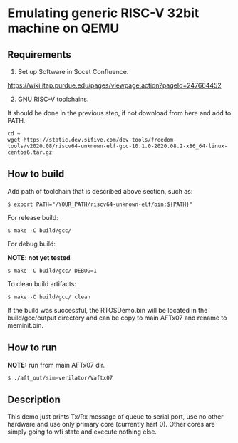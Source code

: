 # Emulating generic RISC-V 32bit machine on QEMU

## Requirements
1. Set up Software in Socet Confluence.

https://wiki.itap.purdue.edu/pages/viewpage.action?pageId=247664452

2. GNU RISC-V toolchains.

It should be done in the previous step, if not download from here and add to PATH.
```
cd ~
wget https://static.dev.sifive.com/dev-tools/freedom-tools/v2020.08/riscv64-unknown-elf-gcc-10.1.0-2020.08.2-x86_64-linux-centos6.tar.gz
```

## How to build

Add path of toolchain that is described above section, such as:

```
$ export PATH="/YOUR_PATH/riscv64-unknown-elf/bin:${PATH}"
```

For release build:

```
$ make -C build/gcc/
```

For debug build:

**NOTE: not yet tested**

```
$ make -C build/gcc/ DEBUG=1
```

To clean build artifacts:

```
$ make -C build/gcc/ clean
```

If the build was successful, the RTOSDemo.bin will be located in the build/gcc/output directory and can be copy to main AFTx07 and rename to meminit.bin.



## How to run

**NOTE:** run from main AFTx07 dir.
```
$ ./aft_out/sim-verilator/Vaftx07
```

## Description

This demo just prints Tx/Rx message of queue to serial port, use no
other hardware and use only primary core (currently hart 0).
Other cores are simply going to wfi state and execute nothing else.
